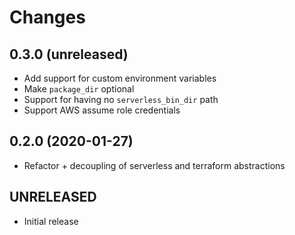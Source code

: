 # Changes

## 0.3.0 (unreleased)

- Add support for custom environment variables
- Make `package_dir` optional
- Support for having no `serverless_bin_dir` path
- Support AWS assume role credentials


## 0.2.0 (2020-01-27)

- Refactor + decoupling of serverless and terraform abstractions


## UNRELEASED

- Initial release
